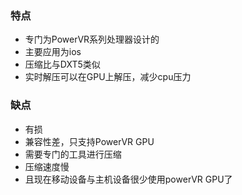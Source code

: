 ### 特点
- 专门为PowerVR系列处理器设计的
- 主要应用为ios
- 压缩比与DXT5类似
- 实时解压可以在GPU上解压，减少cpu压力
### 缺点
- 有损
- 兼容性差，只支持PowerVR GPU
- 需要专门的工具进行压缩
- 压缩速度慢
- 且现在移动设备与主机设备很少使用powerVR GPU了
